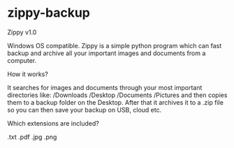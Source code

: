 # zippy-backup

Zippy v1.0

Windows OS compatible.
Zippy is a simple python program which can fast backup and archive all your important images and documents from a computer.


How it works?

It searches for images and documents through your most important directories like: /Downloads /Desktop /Documents /Pictures
and then copies them to a backup folder on the Desktop. After that it archives it to a .zip file so you can then save your backup on USB, cloud etc.


Which extensions are included?

.txt .pdf .jpg .png
